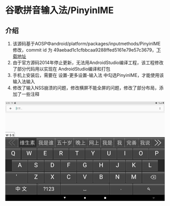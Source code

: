 # 谷歌拼音输入法/PinyinIME

## 介绍
1. 该源码基于AOSP中android/platform/packages/inputmethods/PinyinIME修改，commit id 为 49aebad1c1cfbbcaa9288ffed5161e79e57c3679，[下载地址]((https://android.googlesource.com/platform/packages/inputmethods/PinyinIME/))
2. 由于官方源码2014年停止更新，无法用AndroidStudio编译工程，该工程修改了部分代码用以实现在 AndroidStudio编译和打包
3. 手机上安装后，需要在 设置-更多设置-输入法 中勾选PinyinIME，才能使用该输入法输入
4. 修改了输入NSS崩溃的问题，修改横屏不能全屏的问题，修改了部分布局，添加了一些注释

![image](https://github.com/WKingdom/PinyinIME/blob/master/screenshot/main.jpg)



